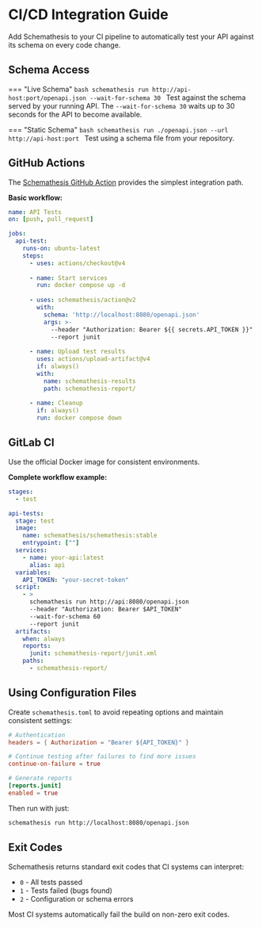 # CI/CD Integration Guide

Add Schemathesis to your CI pipeline to automatically test your API against its schema on every code change.

## Schema Access

=== "Live Schema"
    ```bash
    schemathesis run http://api-host:port/openapi.json --wait-for-schema 30
    ```
    Test against the schema served by your running API. The `--wait-for-schema 30` waits up to 30 seconds for the API to become available.

=== "Static Schema"
    ```bash
    schemathesis run ./openapi.json --url http://api-host:port
    ```
    Test using a schema file from your repository.

## GitHub Actions

The [Schemathesis GitHub Action](https://github.com/schemathesis/action) provides the simplest integration path.

**Basic workflow:**

```yaml
name: API Tests
on: [push, pull_request]

jobs:
  api-test:
    runs-on: ubuntu-latest
    steps:
      - uses: actions/checkout@v4
      
      - name: Start services
        run: docker compose up -d
        
      - uses: schemathesis/action@v2
        with:
          schema: 'http://localhost:8080/openapi.json'
          args: >-
            --header "Authorization: Bearer ${{ secrets.API_TOKEN }}"
            --report junit
          
      - name: Upload test results
        uses: actions/upload-artifact@v4
        if: always()
        with:
          name: schemathesis-results
          path: schemathesis-report/
          
      - name: Cleanup
        if: always()
        run: docker compose down
```

## GitLab CI

Use the official Docker image for consistent environments.

**Complete workflow example:**
```yaml
stages:
  - test

api-tests:
  stage: test
  image: 
    name: schemathesis/schemathesis:stable
    entrypoint: [""]
  services:
    - name: your-api:latest
      alias: api
  variables:
    API_TOKEN: "your-secret-token"
  script:
    - >
      schemathesis run http://api:8080/openapi.json 
      --header "Authorization: Bearer $API_TOKEN"
      --wait-for-schema 60
      --report junit
  artifacts:
    when: always
    reports:
      junit: schemathesis-report/junit.xml
    paths:
      - schemathesis-report/
```

## Using Configuration Files

Create `schemathesis.toml` to avoid repeating options and maintain consistent settings:

```toml
# Authentication
headers = { Authorization = "Bearer ${API_TOKEN}" }

# Continue testing after failures to find more issues
continue-on-failure = true

# Generate reports
[reports.junit]
enabled = true
```

Then run with just:

```bash
schemathesis run http://localhost:8080/openapi.json
```

## Exit Codes

Schemathesis returns standard exit codes that CI systems can interpret:

- `0` - All tests passed
- `1` - Tests failed (bugs found)  
- `2` - Configuration or schema errors

Most CI systems automatically fail the build on non-zero exit codes.
